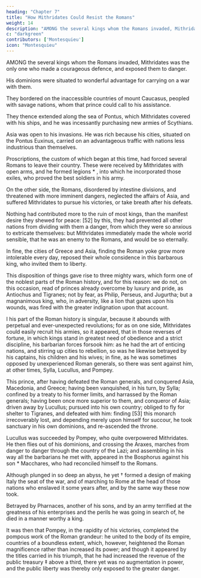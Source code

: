 ```yaml
---
heading: "Chapter 7"
title: "How Mithridates Could Resist the Romans"
weight: 14
description: "AMONG the several kings whom the Romans invaded, Mithridates was the only one who made a courageous defence, and exposed them to danger."
c: "darkgreen"
contributors: ['Montesquieu']
icon: "Montesquieu"
---
```



AMONG the several kings whom the Romans invaded, Mithridates was the only one who made a courageous defence, and exposed them to danger.

His dominions were situated to wonderful advantage for carrying on a war with them. 

They bordered on the inaccessible countries of mount Caucasus, peopled with savage nations, whom that prince could call to his assistance.

They thence extended along the sea of Pontus, which Mithridates covered with his ships, and he was incessantly purchasing new armies of Scythians.

Asia was open to his invasions. He was rich because his cities, situated on the Pontus Euxinus, carried on an advantageous traffic with nations less industrious than themselves.

Proscriptions, the custom of which began at this time, had forced several Romans to leave their country. These were received by Mithridates with open arms, and he formed legions * , into which he incorporated those exiles, who proved the best soldiers in his army.

On the other side, the Romans, disordered by intestine divisions, and threatened with more imminent dangers, neglected the affairs of Asia, and suffered Mithridates to pursue his victories, or take breath after his defeats.

Nothing had contributed more to the ruin of most kings, than the manifest desire they shewed for peace:  [52] by this, they had prevented all other nations from dividing with them a danger, from which they were so anxious to extricate themselves:  but Mithridates immediately made the whole world sensible, that he was an enemy to the Romans, and would be so eternally.

In fine, the cities of Greece and Asia, finding the Roman yoke grow more intolerable every day, reposed their whole considence in this barbarous king, who invited them to liberty.

This disposition of things gave rise to three mighty wars, which form one of the noblest parts of the Roman history, and for this reason:  we do not, on this occasion, read of princes already overcome by luxury and pride, as Antiochus and Tigranes; not by fear, as Philip, Perseus, and Jugurtha; but a magnanimous king, who, in adversity, like a lion that gazes upon his wounds, was fired with the greater indignation upon that account.

I his part of the Roman history is singular, because it abounds with perpetual and ever-unexpected revolutions; for as on one side, Mithridates could easily recruit his armies, so it appeared, that in those reverses of fortune, in which kings stand in greatest need of obedience and a strict discipline, his barbarian forces forsook him:  as he had the art of enticing nations, and stirring up cities to rebellion, so was he likewise betrayed by his captains, his children and his wives; in fine, as he was sometimes opposed by unexperienced Roman generals, so there was sent against him, at other times, Sylla, Lucullus, and Pompey.

This prince, after having defeated the Roman generals, and conquered Asia, Macedonia, and Greece; having been vanquished, in his turn, by Sylla; confined by a treaty to his former limits, and harrassed by the Roman generals; having been once more superior to them, and conqueror of Asia; driven away by Lucullus; pursued into his own country; obliged to fly for shelter to Tigranes, and defeated with him:  finding [53] this monarch irrecoverably lost, and depending merely upon himself for succour, he took sanctuary in his own dominions, and re-ascended the throne.

Lucullus was succeeded by Pompey, who quite overpowered Mithridates. He then flies out of his dominions, and crossing the Araxes, marches from danger to danger through the country of the Lazi; and assembling in his way all the barbarians he met with, appeared in the Bosphorus against his son * Macchares, who had reconciled himself to the Romans.

Although plunged in so deep an abyss, he yet † formed a design of making Italy the seat of the war, and of marching to Rome at the head of those nations who enslaved it some years after, and by the same way these now took.

Betrayed by Pharnaces, another of his sons, and by an army terrified at the greatness of his enterprises and the perils he was going in search of, he died in a manner worthy a king.

It was then that Pompey, in the rapidity of his victories, completed the pompous work of the Roman grandeur:  he united to the body of its empire, countries of a boundless extent, which, however, heightened the Roman magnificence rather than increased its power; and though it appeared by the titles carried in his triumph, that he had increased the revenue of the public treasury ‡ above a third, there yet was no augmentation in power, and the public liberty was thereby only exposed to the greater danger.
